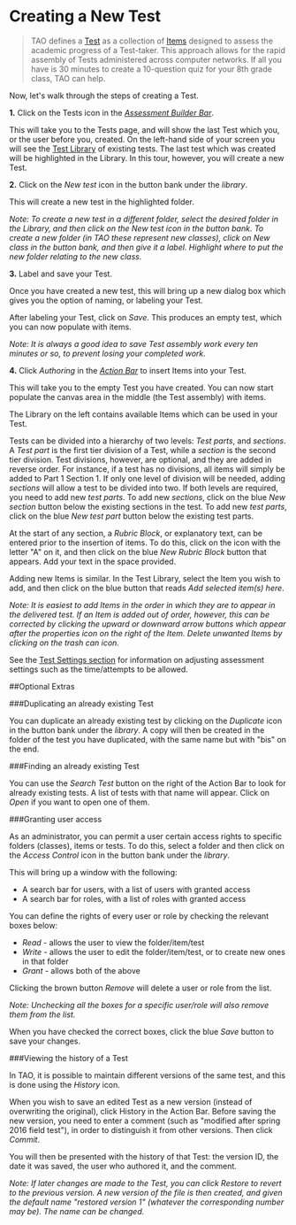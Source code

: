 <!--
    created_at: 2016-12-15
    authors:         
      - Catherine Pease
--> 

# Creating a New Test

>TAO defines a [Test](../tests/what-is-a-test.md) as a collection of [Items](../interactions/what-is-an-interaction.md) designed to assess the academic progress of a Test-taker. This approach allows for the rapid assembly of Tests administered across computer networks. If all you have is 30 minutes to create a 10-question quiz for your 8th grade class, TAO can help.

Now, let's walk through the steps of creating a Test.

**1.** Click on the Tests icon in the *[Assessment Builder Bar](../appendix/glossary.md#assessment-builder-bar)*. 

This will take you to the Tests page, and will show the last Test which you, or the user before you, created. On the left-hand side of your screen you will see the [Test Library](../appendix/glossary.md#test-library) of existing tests. The last test which was created will be highlighted in the Library. In this tour, however, you will create a new Test.

**2.**  Click on the *New test* icon in the button bank under the *library*.

This will create a new test in the highlighted folder.

*Note: To create a new test in a different folder, select the desired folder in the Library, and then click on the New test icon in the button bank. To create a new folder (in TAO these represent new classes), click on New class in the button bank, and then give it a label. Highlight where to put the new folder relating to the new class.*
 
**3.**  Label and save your Test.

Once you have created a new test, this will bring up a new dialog box which gives you the option of naming, or labeling your Test.

After labeling your Test, click on *Save*. This produces an empty test, which you can now populate with items.

*Note: It is always a good idea to save Test assembly work every ten minutes or so, to prevent losing your completed work.*

**4.** Click *Authoring* in the *[Action Bar](../appendix/glossary.md#action-bar)* to insert Items into your Test.

This will take you to the empty Test you have created. You can now start populate the canvas area in the middle (the Test assembly) with items.

The Library on the left contains available Items which can be used in your Test. 

Tests can be divided into a hierarchy of two levels: *Test parts*, and *sections*. A *Test part* is the first tier division of a Test, while a *section* is the second tier division. Test divisions, however, are optional, and they are added in reverse order. For instance, if a test has no divisions, all items will simply be added to Part 1 Section 1. If only one level of division will be needed, adding *sections* will allow a test to be divided into two. If both levels are required, you need to add new *test parts*. To add new *sections*, click on the blue *New section* button below the existing sections in the test. To add new *test parts*, click on the blue *New test part* button below the existing test parts.

At the start of any section, a *Rubric Block*, or explanatory text, can be entered prior to the insertion of items. To do this, click on the icon with the letter "A" on it, and then click on the blue *New Rubric Block* button that appears. Add your text in the space provided.

Adding new Items is similar. In the Test Library, select the Item you wish to add, and then click on the blue button that reads *Add selected item(s) here*. 

*Note: It is easiest to add Items in the order in which they are to appear in the delivered test. If an Item is added out of order, however, this can be corrected by clicking the upward or downward arrow buttons which appear after the properties icon on the right of the Item. Delete unwanted Items by clicking on the trash can icon.*

See the [Test Settings section](../tests/tests-settings.md) for information on adjusting assessment settings such as the time/attempts to be allowed.

<aside class="optional-extras">
##Optional Extras

###Duplicating an already existing Test

You can duplicate an already existing test by clicking on the *Duplicate* icon in the button bank under the *library*. A copy will then be created in the folder of the test you have duplicated, with the same name but with "bis" on the end.

###Finding an already existing Test

You can use the *Search Test* button on the right of the Action Bar to look for already existing tests. A list of tests with that name will appear. Click on *Open* if you want to open one of them.

###Granting user access

As an administrator, you can permit a user certain access rights to specific folders (classes), items or tests. To do this, select a folder and then click on the *Access Control* icon in the button bank under the *library*.  

This will bring up a window with the following:

- A search bar for users, with a list of users with granted access
- A search bar for roles, with a list of roles with granted access

You can define the rights of every user or role by checking the relevant boxes below:

- *Read* - allows the user to view the folder/item/test
- *Write* - allows the user to edit the folder/item/test, or to create new ones in that folder
- *Grant* - allows both of the above
 
Clicking the brown button *Remove* will delete a user or role from the list. 

*Note: Unchecking all the boxes for a specific user/role will also remove them from the list.*
 
When you have checked the correct boxes, click the blue *Save* button to save your changes.

###Viewing the history of a Test

In TAO, it is possible to maintain different versions of the same test, and this is done using the *History* icon.

When you wish to save an edited Test as a new version (instead of overwriting the original), click History in the Action Bar. Before saving the new version, you need to enter a comment (such as "modified after spring 2016 field test"), in order to distinguish it from other versions. Then click *Commit*.

You will then be presented with the history of that Test: the version ID, the date it was saved, the user who authored it, and the comment.

*Note: If later changes are made to the Test, you can click Restore to revert to the previous version. A new version of the file is then created, and given the default name "restored version 1" (whatever the corresponding number may be). The name can be changed.*

</aside>